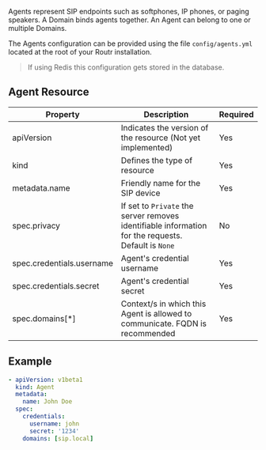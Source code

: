 Agents represent SIP endpoints such as softphones, IP phones, or paging speakers.
A Domain binds agents together. An Agent can belong to one or multiple Domains.

The Agents configuration can be provided using the file `config/agents.yml` located at the root of your Routr installation.

> If using Redis this configuration gets stored in the database.

## Agent Resource

| Property | Description | Required |
| --- | --- | --- |
| apiVersion | Indicates the version of the resource (Not yet implemented)| Yes |
| kind | Defines the type of resource | Yes |
| metadata.name | Friendly name for the SIP device | Yes |
| spec.privacy | If set to `Private` the server removes identifiable information for the requests. Default is `None` | No |
| spec.credentials.username | Agent's credential username | Yes |
| spec.credentials.secret | Agent's credential secret | Yes |
| spec.domains[*] | Context/s in which this Agent is allowed to communicate. FQDN is recommended | Yes |

## Example

```yaml
- apiVersion: v1beta1
  kind: Agent
  metadata:
    name: John Doe
  spec:
    credentials:
      username: john
      secret: '1234'
    domains: [sip.local]
```
